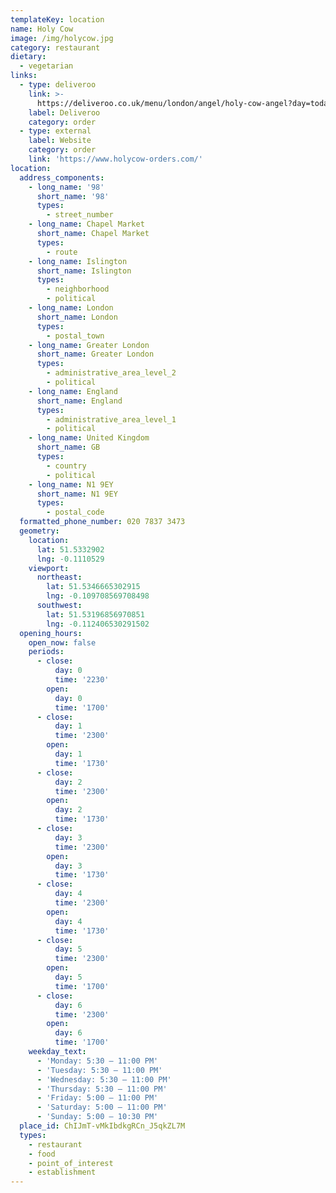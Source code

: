 ```yaml
---
templateKey: location
name: Holy Cow
image: /img/holycow.jpg
category: restaurant
dietary:
  - vegetarian
links:
  - type: deliveroo
    link: >-
      https://deliveroo.co.uk/menu/london/angel/holy-cow-angel?day=today&postcode=N10HD&time=1730
    label: Deliveroo
    category: order
  - type: external
    label: Website
    category: order
    link: 'https://www.holycow-orders.com/'
location:
  address_components:
    - long_name: '98'
      short_name: '98'
      types:
        - street_number
    - long_name: Chapel Market
      short_name: Chapel Market
      types:
        - route
    - long_name: Islington
      short_name: Islington
      types:
        - neighborhood
        - political
    - long_name: London
      short_name: London
      types:
        - postal_town
    - long_name: Greater London
      short_name: Greater London
      types:
        - administrative_area_level_2
        - political
    - long_name: England
      short_name: England
      types:
        - administrative_area_level_1
        - political
    - long_name: United Kingdom
      short_name: GB
      types:
        - country
        - political
    - long_name: N1 9EY
      short_name: N1 9EY
      types:
        - postal_code
  formatted_phone_number: 020 7837 3473
  geometry:
    location:
      lat: 51.5332902
      lng: -0.1110529
    viewport:
      northeast:
        lat: 51.5346665302915
        lng: -0.109708569708498
      southwest:
        lat: 51.53196856970851
        lng: -0.112406530291502
  opening_hours:
    open_now: false
    periods:
      - close:
          day: 0
          time: '2230'
        open:
          day: 0
          time: '1700'
      - close:
          day: 1
          time: '2300'
        open:
          day: 1
          time: '1730'
      - close:
          day: 2
          time: '2300'
        open:
          day: 2
          time: '1730'
      - close:
          day: 3
          time: '2300'
        open:
          day: 3
          time: '1730'
      - close:
          day: 4
          time: '2300'
        open:
          day: 4
          time: '1730'
      - close:
          day: 5
          time: '2300'
        open:
          day: 5
          time: '1700'
      - close:
          day: 6
          time: '2300'
        open:
          day: 6
          time: '1700'
    weekday_text:
      - 'Monday: 5:30 – 11:00 PM'
      - 'Tuesday: 5:30 – 11:00 PM'
      - 'Wednesday: 5:30 – 11:00 PM'
      - 'Thursday: 5:30 – 11:00 PM'
      - 'Friday: 5:00 – 11:00 PM'
      - 'Saturday: 5:00 – 11:00 PM'
      - 'Sunday: 5:00 – 10:30 PM'
  place_id: ChIJmT-vMkIbdkgRCn_J5qkZL7M
  types:
    - restaurant
    - food
    - point_of_interest
    - establishment
---
```

